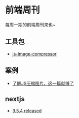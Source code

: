 # 前端周刊
每周一期的前端周刊来也~

## 工具包

* [js-image-compressor](https://github.com/wuwhs/js-image-compressor#readme)

## 案例

* [了解JS压缩图片，这一篇就够了](https://mp.weixin.qq.com/s/dQX__eDmiKDGjWLGZHIhqw)

## nextjs

* [9.5.4 released](https://github.com/vercel/next.js/releases/tag/v9.5.4)
